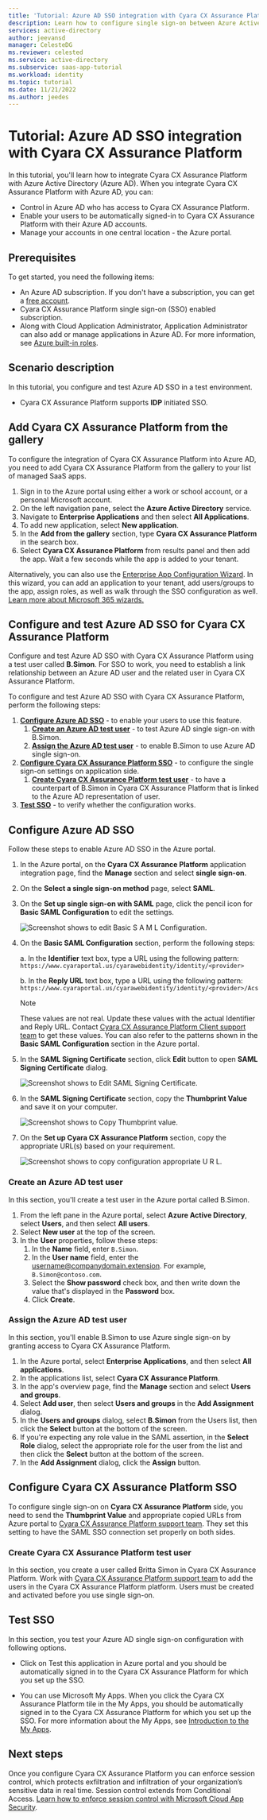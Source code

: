 ```yaml
---
title: 'Tutorial: Azure AD SSO integration with Cyara CX Assurance Platform'
description: Learn how to configure single sign-on between Azure Active Directory and Cyara CX Assurance Platform.
services: active-directory
author: jeevansd
manager: CelesteDG
ms.reviewer: celested
ms.service: active-directory
ms.subservice: saas-app-tutorial
ms.workload: identity
ms.topic: tutorial
ms.date: 11/21/2022
ms.author: jeedes
---
```


# Tutorial: Azure AD SSO integration with Cyara CX Assurance Platform

In this tutorial, you'll learn how to integrate Cyara CX Assurance Platform with Azure Active Directory (Azure AD). When you integrate Cyara CX Assurance Platform with Azure AD, you can:

* Control in Azure AD who has access to Cyara CX Assurance Platform.
* Enable your users to be automatically signed-in to Cyara CX Assurance Platform with their Azure AD accounts.
* Manage your accounts in one central location - the Azure portal.

## Prerequisites

To get started, you need the following items:

* An Azure AD subscription. If you don't have a subscription, you can get a [free account](https://azure.microsoft.com/free/).
* Cyara CX Assurance Platform single sign-on (SSO) enabled subscription.
* Along with Cloud Application Administrator, Application Administrator can also add or manage applications in Azure AD.
For more information, see [Azure built-in roles](../roles/permissions-reference.md).

## Scenario description

In this tutorial, you configure and test Azure AD SSO in a test environment.

* Cyara CX Assurance Platform supports **IDP** initiated SSO.

## Add Cyara CX Assurance Platform from the gallery

To configure the integration of Cyara CX Assurance Platform into Azure AD, you need to add Cyara CX Assurance Platform from the gallery to your list of managed SaaS apps.

1. Sign in to the Azure portal using either a work or school account, or a personal Microsoft account.
1. On the left navigation pane, select the **Azure Active Directory** service.
1. Navigate to **Enterprise Applications** and then select **All Applications**.
1. To add new application, select **New application**.
1. In the **Add from the gallery** section, type **Cyara CX Assurance Platform** in the search box.
1. Select **Cyara CX Assurance Platform** from results panel and then add the app. Wait a few seconds while the app is added to your tenant.

 Alternatively, you can also use the [Enterprise App Configuration Wizard](https://portal.office.com/AdminPortal/home?Q=Docs#/azureadappintegration). In this wizard, you can add an application to your tenant, add users/groups to the app, assign roles, as well as walk through the SSO configuration as well. [Learn more about Microsoft 365 wizards.](/microsoft-365/admin/misc/azure-ad-setup-guides)

## Configure and test Azure AD SSO for Cyara CX Assurance Platform

Configure and test Azure AD SSO with Cyara CX Assurance Platform using a test user called **B.Simon**. For SSO to work, you need to establish a link relationship between an Azure AD user and the related user in Cyara CX Assurance Platform.

To configure and test Azure AD SSO with Cyara CX Assurance Platform, perform the following steps:

1. **[Configure Azure AD SSO](#configure-azure-ad-sso)** - to enable your users to use this feature.
    1. **[Create an Azure AD test user](#create-an-azure-ad-test-user)** - to test Azure AD single sign-on with B.Simon.
    1. **[Assign the Azure AD test user](#assign-the-azure-ad-test-user)** - to enable B.Simon to use Azure AD single sign-on.
1. **[Configure Cyara CX Assurance Platform SSO](#configure-cyara-cx-assurance-platform-sso)** - to configure the single sign-on settings on application side.
    1. **[Create Cyara CX Assurance Platform test user](#create-cyara-cx-assurance-platform-test-user)** - to have a counterpart of B.Simon in Cyara CX Assurance Platform that is linked to the Azure AD representation of user.
1. **[Test SSO](#test-sso)** - to verify whether the configuration works.

## Configure Azure AD SSO

Follow these steps to enable Azure AD SSO in the Azure portal.

1. In the Azure portal, on the **Cyara CX Assurance Platform** application integration page, find the **Manage** section and select **single sign-on**.
1. On the **Select a single sign-on method** page, select **SAML**.
1. On the **Set up single sign-on with SAML** page, click the pencil icon for **Basic SAML Configuration** to edit the settings.

   ![Screenshot shows to edit Basic S A M L Configuration.](common/edit-urls.png "Basic Configuration")

1. On the **Basic SAML Configuration** section, perform the following steps:

    a. In the **Identifier** text box, type a URL using the following pattern:
    `https://www.cyaraportal.us/cyarawebidentity/identity/<provider>`

    b. In the **Reply URL** text box, type a URL using the following pattern:
    `https://www.cyaraportal.us/cyarawebidentity/identity/<provider>/Acs`

	> [!NOTE]
	> These values are not real. Update these values with the actual Identifier and Reply URL. Contact [Cyara CX Assurance Platform Client support team](mailto:support@cyara.com) to get these values. You can also refer to the patterns shown in the **Basic SAML Configuration** section in the Azure portal.

1. In the **SAML Signing Certificate** section, click **Edit** button to open **SAML Signing Certificate** dialog.

	![Screenshot shows to Edit SAML Signing Certificate.](common/edit-certificate.png "Certificate")

1. In the **SAML Signing Certificate** section, copy the **Thumbprint Value** and save it on your computer.

    ![Screenshot shows to Copy Thumbprint value.](common/copy-thumbprint.png "Thumbprint")

1. On the **Set up Cyara CX Assurance Platform** section, copy the appropriate URL(s) based on your requirement.

	![Screenshot shows to copy configuration appropriate U R L.](common/copy-configuration-urls.png "Metadata")

### Create an Azure AD test user

In this section, you'll create a test user in the Azure portal called B.Simon.

1. From the left pane in the Azure portal, select **Azure Active Directory**, select **Users**, and then select **All users**.
1. Select **New user** at the top of the screen.
1. In the **User** properties, follow these steps:
   1. In the **Name** field, enter `B.Simon`.  
   1. In the **User name** field, enter the username@companydomain.extension. For example, `B.Simon@contoso.com`.
   1. Select the **Show password** check box, and then write down the value that's displayed in the **Password** box.
   1. Click **Create**.

### Assign the Azure AD test user

In this section, you'll enable B.Simon to use Azure single sign-on by granting access to Cyara CX Assurance Platform.

1. In the Azure portal, select **Enterprise Applications**, and then select **All applications**.
1. In the applications list, select **Cyara CX Assurance Platform**.
1. In the app's overview page, find the **Manage** section and select **Users and groups**.
1. Select **Add user**, then select **Users and groups** in the **Add Assignment** dialog.
1. In the **Users and groups** dialog, select **B.Simon** from the Users list, then click the **Select** button at the bottom of the screen.
1. If you're expecting any role value in the SAML assertion, in the **Select Role** dialog, select the appropriate role for the user from the list and then click the **Select** button at the bottom of the screen.
1. In the **Add Assignment** dialog, click the **Assign** button.

## Configure Cyara CX Assurance Platform SSO

To configure single sign-on on **Cyara CX Assurance Platform** side, you need to send the **Thumbprint Value** and appropriate copied URLs from Azure portal to [Cyara CX Assurance Platform support team](mailto:support@cyara.com). They set this setting to have the SAML SSO connection set properly on both sides.

### Create Cyara CX Assurance Platform test user

In this section, you create a user called Britta Simon in Cyara CX Assurance Platform. Work with [Cyara CX Assurance Platform support team](mailto:support@cyara.com) to add the users in the Cyara CX Assurance Platform platform. Users must be created and activated before you use single sign-on.

## Test SSO 

In this section, you test your Azure AD single sign-on configuration with following options.

* Click on Test this application in Azure portal and you should be automatically signed in to the Cyara CX Assurance Platform for which you set up the SSO.

* You can use Microsoft My Apps. When you click the Cyara CX Assurance Platform tile in the My Apps, you should be automatically signed in to the Cyara CX Assurance Platform for which you set up the SSO. For more information about the My Apps, see [Introduction to the My Apps](../user-help/my-apps-portal-end-user-access.md).

## Next steps

Once you configure Cyara CX Assurance Platform you can enforce session control, which protects exfiltration and infiltration of your organization’s sensitive data in real time. Session control extends from Conditional Access. [Learn how to enforce session control with Microsoft Cloud App Security](/cloud-app-security/proxy-deployment-aad).